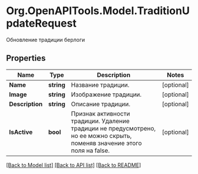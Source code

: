 # Org.OpenAPITools.Model.TraditionUpdateRequest
Обновление традиции берлоги

## Properties

Name | Type | Description | Notes
------------ | ------------- | ------------- | -------------
**Name** | **string** | Название традиции. | [optional] 
**Image** | **string** | Изображение традиции. | [optional] 
**Description** | **string** | Описание традиции. | [optional] 
**IsActive** | **bool** | Признак активности традиции. Удаление традиции не предусмотрено, но ее можно скрыть, поменяв значение этого поля на false. | [optional] 

[[Back to Model list]](../README.md#documentation-for-models) [[Back to API list]](../README.md#documentation-for-api-endpoints) [[Back to README]](../README.md)

